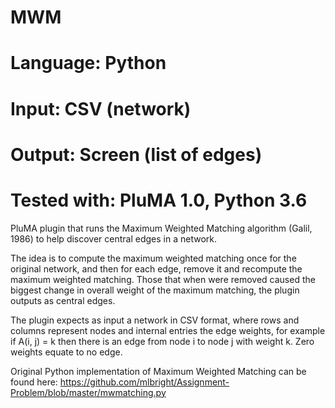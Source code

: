 # MWM
# Language: Python
# Input: CSV (network)
# Output: Screen (list of edges)
# Tested with: PluMA 1.0, Python 3.6

PluMA plugin that runs the Maximum Weighted Matching algorithm (Galil, 1986)
to help discover central edges in a network.

The idea is to compute the maximum weighted matching once for the original network,
and then for each edge, remove it and recompute the maximum weighted matching.
Those that when were removed caused the biggest change in overall weight of the maximum
matching, the plugin outputs as central edges.

The plugin expects as input a network in CSV format, where rows and columns represent
nodes and internal entries the edge weights, for example if A(i, j) = k then there
is an edge from node i to node j with weight k.  Zero weights equate to no edge.

Original Python implementation of Maximum Weighted Matching can be found here:
https://github.com/mlbright/Assignment-Problem/blob/master/mwmatching.py


